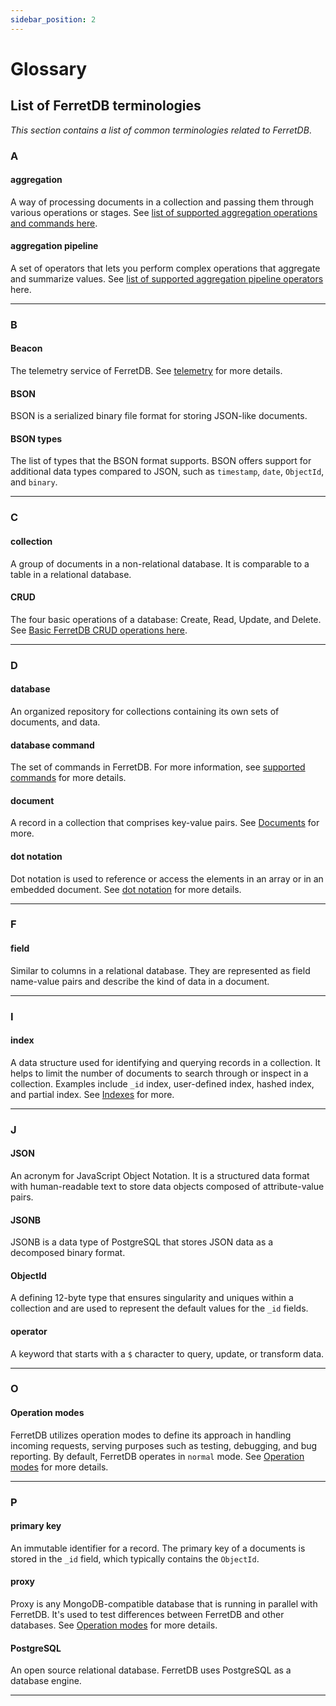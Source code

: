 ```yaml
---
sidebar_position: 2
---
```


# Glossary

## List of FerretDB terminologies

_This section contains a list of common terminologies related to FerretDB_.

### A

#### aggregation

A way of processing documents in a collection and passing them through various operations or stages.
See [list of supported aggregation operations and commands here](supported-commands.md#aggregation-pipelines).

#### aggregation pipeline

A set of operators that lets you perform complex operations that aggregate and summarize values.
See [list of supported aggregation pipeline operators](supported-commands.md#aggregation-pipeline-operators) here.

---

### B

#### Beacon

The telemetry service of FerretDB.
See [telemetry](../telemetry.md) for more details.

#### BSON

BSON is a serialized binary file format for storing JSON-like documents.

#### BSON types

The list of types that the BSON format supports.
BSON offers support for additional data types compared to JSON, such as `timestamp`, `date`, `ObjectId`, and `binary`.

---

### C

#### collection

A group of documents in a non-relational database.
It is comparable to a table in a relational database.

#### CRUD

The four basic operations of a database: Create, Read, Update, and Delete.
See [Basic FerretDB CRUD operations here](../basic-operations/index.md).

---

### D

#### database

An organized repository for collections containing its own sets of documents, and data.

#### database command

The set of commands in FerretDB.
For more information, see [supported commands](supported-commands.md) for more details.

#### document

A record in a collection that comprises key-value pairs.
See [Documents](../understanding-ferretdb.md#documents) for more.

#### dot notation

Dot notation is used to reference or access the elements in an array or in an embedded document.
See [dot notation](../understanding-ferretdb.md#dot-notation) for more details.

---

### F

#### field

Similar to columns in a relational database.
They are represented as field name-value pairs and describe the kind of data in a document.

---

### I

#### index

A data structure used for identifying and querying records in a collection.
It helps to limit the number of documents to search through or inspect in a collection.
Examples include `_id` index, user-defined index, hashed index, and partial index.
See [Indexes](../indexes.md) for more.

---

### J

#### JSON

An acronym for JavaScript Object Notation.
It is a structured data format with human-readable text to store data objects composed of attribute-value pairs.

#### JSONB

JSONB is a data type of PostgreSQL that stores JSON data as a decomposed binary format.

#### ObjectId

A defining 12-byte type that ensures singularity and uniques within a collection and are used to represent the default values for the `_id` fields.

#### operator

A keyword that starts with a `$` character to query, update, or transform data.

---

### O

#### Operation modes

FerretDB utilizes operation modes to define its approach in handling incoming requests, serving purposes such as testing, debugging, and bug reporting.
By default, FerretDB operates in `normal` mode.
See [Operation modes](../configuration/operation-modes.md) for more details.

---

### P

#### primary key

An immutable identifier for a record.
The primary key of a documents is stored in the `_id` field, which typically contains the `ObjectId`.

#### proxy

Proxy is any MongoDB-compatible database that is running in parallel with FerretDB.
It's used to test differences between FerretDB and other databases.
See [Operation modes](../configuration/operation-modes.md) for more details.

#### PostgreSQL

An open source relational database.
FerretDB uses PostgreSQL as a database engine.

---
